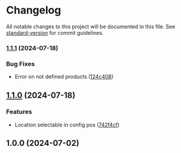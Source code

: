 # Changelog

All notable changes to this project will be documented in this file. See [standard-version](https://github.com/conventional-changelog/standard-version) for commit guidelines.

### [1.1.1](https://github.com/tuodoo-modulos/stock_no_negative_pos/compare/v1.1.0...v1.1.1) (2024-07-18)


### Bug Fixes

* Error on not defined products ([124c408](https://github.com/tuodoo-modulos/stock_no_negative_pos/commit/124c40839d65a5d3673952679197750df26cd7cb))

## [1.1.0](https://github.com/tuodoo-modulos/stock_no_negative_pos/compare/v1.0.0...v1.1.0) (2024-07-18)


### Features

* Location selectable in config pos ([742f4cf](https://github.com/tuodoo-modulos/stock_no_negative_pos/commit/742f4cf30d8cd22e8b4ab72b40eb3728a40ca6c2))

## 1.0.0 (2024-07-02)
